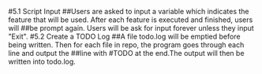#5.1 Script Input
##Users are asked to input a variable which indicates the feature that will be used. After each feature is executed and finished, users will
##be prompt again. Users will be ask for input forever unless they input "Exit".
#5.2 Create a TODO Log
##A file todo.log will be emptied before being written. Then for each file in repo, the program goes through each line and output the
##line with #TODO at the end.The output will then be written into todo.log.



